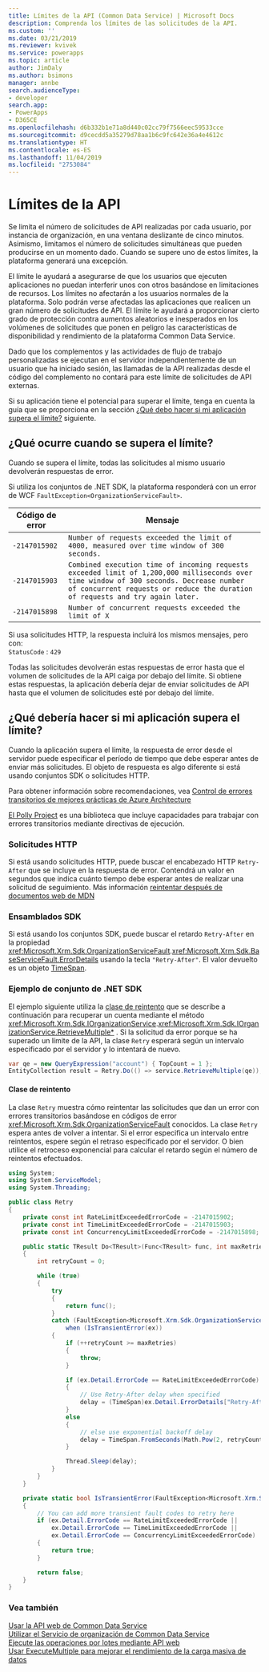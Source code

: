 ```yaml
---
title: Límites de la API (Common Data Service) | Microsoft Docs
description: Comprenda los límites de las solicitudes de la API.
ms.custom: ''
ms.date: 03/21/2019
ms.reviewer: kvivek
ms.service: powerapps
ms.topic: article
author: JimDaly
ms.author: bsimons
manager: annbe
search.audienceType:
- developer
search.app:
- PowerApps
- D365CE
ms.openlocfilehash: d6b332b1e71a8d440c02cc79f7566eec59533cce
ms.sourcegitcommit: d9cecdd5a35279d78aa1b6c9fc642e36a4e4612c
ms.translationtype: HT
ms.contentlocale: es-ES
ms.lasthandoff: 11/04/2019
ms.locfileid: "2753084"
---
```

# <a name="api-limits"></a>Límites de la API

Se limita el número de solicitudes de API realizadas por cada usuario, por instancia de organización, en una ventana deslizante de cinco minutos. Asimismo, limitamos el número de solicitudes simultáneas que pueden producirse en un momento dado.  Cuando se supere uno de estos límites, la plataforma generará una excepción.

El límite le ayudará a asegurarse de que los usuarios que ejecuten aplicaciones no puedan interferir unos con otros basándose en limitaciones de recursos. Los límites no afectarán a los usuarios normales de la plataforma. Solo podrán verse afectadas las aplicaciones que realicen un gran número de solicitudes de API. El límite le ayudará a proporcionar cierto grado de protección contra aumentos aleatorios e inesperados en los volúmenes de solicitudes que ponen en peligro las características de disponibilidad y rendimiento de la plataforma Common Data Service.

Dado que los complementos y las actividades de flujo de trabajo personalizadas se ejecutan en el servidor independientemente de un usuario que ha iniciado sesión, las llamadas de la API realizadas desde el código del complemento no contará para este límite de solicitudes de API externas.

Si su aplicación tiene el potencial para superar el límite, tenga en cuenta la guía que se proporciona en la sección [¿Qué debo hacer si mi aplicación supera el límite?](#what-should-i-do-if-my-application-exceeds-the-limit) siguiente.

## <a name="what-happens-when-the-limit-is-exceeded"></a>¿Qué ocurre cuando se supera el límite?

Cuando se supera el límite, todas las solicitudes al mismo usuario devolverán respuestas de error.

Si utiliza los conjuntos de .NET SDK, la plataforma responderá con un error de WCF `FaultException<OrganizationServiceFault>`.  

| Código de error | Mensaje |
|------------|-------------------------------------|
|`-2147015902`|`Number of requests exceeded the limit of 4000, measured over time window of 300 seconds.`|
|`-2147015903`|`Combined execution time of incoming requests exceeded limit of 1,200,000 milliseconds over time window of 300 seconds. Decrease number of concurrent requests or reduce the duration of requests and try again later.`|
|`-2147015898`|`Number of concurrent requests exceeded the limit of X`|

Si usa solicitudes HTTP, la respuesta incluirá los mismos mensajes, pero con:<br />
`StatusCode` : `429`

Todas las solicitudes devolverán estas respuestas de error hasta que el volumen de solicitudes de la API caiga por debajo del límite. Si obtiene estas respuestas, la aplicación debería dejar de enviar solicitudes de API hasta que el volumen de solicitudes esté por debajo del límite.

## <a name="what-should-i-do-if-my-application-exceeds-the-limit"></a>¿Qué debería hacer si mi aplicación supera el límite?

Cuando la aplicación supera el límite, la respuesta de error desde el servidor puede especificar el período de tiempo que debe esperar antes de enviar más solicitudes. El objeto de respuesta es algo diferente si está usando conjuntos SDK o solicitudes HTTP.

Para obtener información sobre recomendaciones, vea [Control de errores transitorios de mejores prácticas de Azure Architecture](/azure/architecture/best-practices/transient-faults)

[El Polly Project](https://www.thepollyproject.org/) es una biblioteca que incluye capacidades para trabajar con errores transitorios mediante directivas de ejecución.

### <a name="http-requests"></a>Solicitudes HTTP

Si está usando solicitudes HTTP, puede buscar el encabezado HTTP `Retry-After` que se incluye en la respuesta de error. Contendrá un valor en segundos que indica cuánto tiempo debe esperar antes de realizar una solicitud de seguimiento. Más información [reintentar después de documentos web de MDN](https://developer.mozilla.org/docs/Web/HTTP/Headers/Retry-After)

### <a name="sdk-assemblies"></a>Ensamblados SDK

Si está usando los conjuntos SDK, puede buscar el retardo `Retry-After` en la propiedad <xref:Microsoft.Xrm.Sdk.OrganizationServiceFault>.<xref:Microsoft.Xrm.Sdk.BaseServiceFault.ErrorDetails> usando la tecla `"Retry-After"`. El valor devuelto es un objeto [TimeSpan](/dotnet/api/system.timespan).

### <a name="net-sdk-assembly-example"></a>Ejemplo de conjunto de .NET SDK

El ejemplo siguiente utiliza la [clase de reintento](#retry-class) que se describe a continuación para recuperar un cuenta mediante el método <xref:Microsoft.Xrm.Sdk.IOrganizationService>.<xref:Microsoft.Xrm.Sdk.IOrganizationService.RetrieveMultiple*> . Si la solicitud da error porque se ha superado un límite de la API, la clase `Retry` esperará según un intervalo especificado por el servidor y lo intentará de nuevo.

```csharp
var qe = new QueryExpression("account") { TopCount = 1 };
EntityCollection result = Retry.Do(() => service.RetrieveMultiple(qe));
```

#### <a name="retry-class"></a>Clase de reintento

La clase `Retry` muestra cómo reintentar las solicitudes que dan un error con errores transitorios basándose en códigos de error <xref:Microsoft.Xrm.Sdk.OrganizationServiceFault> conocidos. La clase `Retry` espera antes de volver a intentar. Si el error especifica un intervalo entre reintentos, espere según el retraso especificado por el servidor. O bien utilice el retroceso exponencial para calcular el retardo según el número de reintentos efectuados.

```csharp
using System;
using System.ServiceModel;
using System.Threading;

public class Retry
{
    private const int RateLimitExceededErrorCode = -2147015902;
    private const int TimeLimitExceededErrorCode = -2147015903;
    private const int ConcurrencyLimitExceededErrorCode = -2147015898;

    public static TResult Do<TResult>(Func<TResult> func, int maxRetries = 3)
    {
        int retryCount = 0;

        while (true)
        {
            try
            {
                return func();
            }
            catch (FaultException<Microsoft.Xrm.Sdk.OrganizationServiceFault> ex) 
                when (IsTransientError(ex))
            {
                if (++retryCount >= maxRetries)
                {
                    throw;
                }

                if (ex.Detail.ErrorCode == RateLimitExceededErrorCode)
                {
                    // Use Retry-After delay when specified
                    delay = (TimeSpan)ex.Detail.ErrorDetails["Retry-After"];
                }
                else
                {
                    // else use exponential backoff delay
                    delay = TimeSpan.FromSeconds(Math.Pow(2, retryCount));
                }

                Thread.Sleep(delay);
            }
        }
    }

    private static bool IsTransientError(FaultException<Microsoft.Xrm.Sdk.OrganizationServiceFault> ex)
    {
        // You can add more transient fault codes to retry here
        if (ex.Detail.ErrorCode == RateLimitExceededErrorCode ||
            ex.Detail.ErrorCode == TimeLimitExceededErrorCode ||
            ex.Detail.ErrorCode == ConcurrencyLimitExceededErrorCode)
        {
            return true;
        }

        return false;
    }
}
```

### <a name="see-also"></a>Vea también

[Usar la API web de Common Data Service](webapi/overview.md)<br />
[Utilizar el Servicio de organización de Common Data Service](org-service/overview.md)<br />
[Ejecute las operaciones por lotes mediante API web](webapi/execute-batch-operations-using-web-api.md)<br />
[Usar ExecuteMultiple para mejorar el rendimiento de la carga masiva de datos](org-service/execute-multiple-requests.md)
